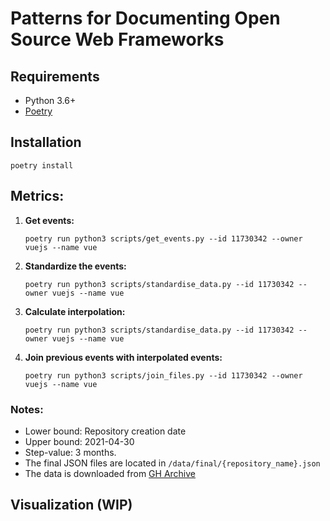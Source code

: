 # Patterns for Documenting Open Source Web Frameworks

## Requirements

* Python 3.6+
* <a href="https://python-poetry.org/docs/">Poetry</a>

## Installation

```shell
poetry install
```
## Metrics:
1. **Get events:**

   ```shell
   poetry run python3 scripts/get_events.py --id 11730342 --owner vuejs --name vue
   ```

2. **Standardize the events:**

    ```shell
    poetry run python3 scripts/standardise_data.py --id 11730342 --owner vuejs --name vue
    ```
    
3. **Calculate interpolation:**

    ```shell
    poetry run python3 scripts/standardise_data.py --id 11730342 --owner vuejs --name vue
    ```

 4. **Join previous events with interpolated events:**

    ```shell
    poetry run python3 scripts/join_files.py --id 11730342 --owner vuejs --name vue
    ```

### Notes:
* Lower bound: Repository creation date
* Upper bound: 2021-04-30
* Step-value: 3 months.
* The final JSON files are located in ```/data/final/{repository_name}.json```
* The data is downloaded from <a href="https://www.gharchive.org/">GH Archive</a>

## Visualization (WIP)